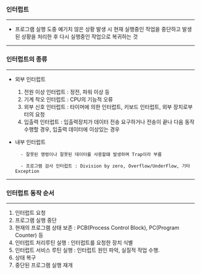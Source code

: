 ### 인터럽트

---

- 프로그램 실행 도중 예기치 않은 상황 발생 시 현재 실행중인 작업을 중단하고 발생된 상황을 처리한 후 다시 실행중인 작업으로 복귀하는 것

---

### 인터럽트의 종류

---

- 외부 인터럽트

  1. 전원 이상 인터럽트 : 정전, 파워 이상 등
  2. 기계 착오 인터럽트 : CPU의 기능적 오류
  3. 외부 신호 인터럽트 : 타이머에 의한 인터럽트, 키보드 인터럽트, 외부 장치로부터의 요청
  4. 입출력 인터럽트 : 입출력장치가 데이터 전송 요구하거나 전송이 끝나 다음 동작 수행할 경우, 입출력 데이터에 이상있는 경우

- 내부 인터럽트

  		- 잘못된 명령이나 잘못된 데이터를 사용할떄 발생하며 Trap이라 부름

  		- 프로그램 검사 인터럽트 : Division by zero, Overflow/UnderFlow, 기타 Exception

---

### 인터럽트 동작 순서

---

1. 인터럽트 요청
2. 프로그램 실행 중단
3. 현재의 프로그램 상태 보존 : PCB(Process Control Block), PC(Program Counter) 등
4. 인터럽트 처리루틴 실행 : 인터럽트를 요청한 장치 식별
5. 인터럽트 서비스 루틴 실행 : 인터럽트 원인 파악, 실질적 작업 수행.
6. 상태 복구
7. 중단된 프로그램 실행 재개

